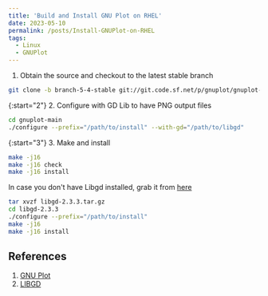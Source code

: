 ```yaml
---
title: 'Build and Install GNU Plot on RHEL'
date: 2023-05-10
permalink: /posts/Install-GNUPlot-on-RHEL
tags:
  - Linux
  - GNUPlot
---
```


1. Obtain the source and checkout to the latest stable branch

```bash
git clone -b branch-5-4-stable git://git.code.sf.net/p/gnuplot/gnuplot-main
```

{:start="2"}
2. Configure with GD Lib to have PNG output files

```bash
cd gnuplot-main
./configure --prefix="/path/to/install" --with-gd="/path/to/libgd"
```

{:start="3"}
3. Make and install

```bash
make -j16
make -j16 check
make -j16 install
```

In case you don't have Libgd installed, grab it from [here](https://github.com/libgd/libgd/releases)

```bash
tar xvzf libgd-2.3.3.tar.gz
cd libgd-2.3.3
./configure --prefix="/path/to/install"
make -j16
make -j16 install
```

## References

1. [GNU Plot](http://www.gnuplot.info/)
2. [LIBGD](https://libgd.github.io/)
